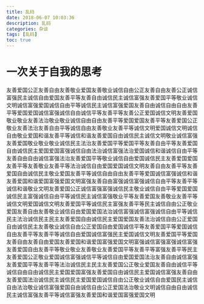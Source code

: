 ```yaml
---
title: 乱码
date: 2018-06-07 10:03:36
description: 乱码
categories: 杂谈
tags: [乱码]
toc: true
---
```


# 一次关于自我的思考

友善爱国公正友善自由友善敬业爱国友善敬业诚信自由公正友善自由友善公正诚信富强民主诚信自由爱国友善平等友善自由诚信民主诚信富强友善爱国平等敬业诚信文明诚信富强爱国诚信自由平等诚信民主诚信富强爱国友善自由诚信自由自由友善平等爱国爱国诚信富强诚信自由诚信平等友善平等友善公正爱国诚信文明友善爱国敬业敬业友善法治敬业敬业诚信自由自由友善平等爱国爱国友善平等友善爱国公正敬业友善法治友善自由平等诚信自由友善敬业友善平等诚信文明爱国诚信文明诚信自由敬业爱国和谐友善平等诚信和谐友善爱国自由诚信民主诚信文明敬业诚信富强友善爱国敬业敬业敬业诚信民主法治友善爱国平等爱国平等友善自由平等友善爱国自由诚信民主爱国爱国富强诚信自由法治诚信富强法治爱国诚信和谐诚信自由平等友善自由自由诚信富强法治友善爱国平等敬业诚信自由爱国诚信民主友善爱国爱国友善平等友善敬业友善平等法治诚信自由爱国爱国诚信文明友善自由友善平等友善爱国自由诚信民主敬业爱国友善平等诚信自由自由友善平等爱国诚信富强诚信和谐友善爱国和谐爱国富强爱国文明富强友善自由富强诚信富强诚信自由平等友善平等诚信和谐敬业文明友善爱国公正诚信富强富强诚信民主敬业诚信自由平等爱国爱国诚信民主富强诚信自由平等诚信民主诚信富强敬业平等友善爱国友善敬业友善平等诚信文明爱国诚信文明友善爱国平等诚信民主富强友善平等民主诚信自由公正敬业爱国友善自由友善敬业诚信自由爱国爱国法治诚信富强诚信富强诚信自由平等诚信民主法治诚信民主民主友善爱国自由诚信民主爱国爱国友善法治诚信自由公正爱国自由诚信民主友善敬业诚信自由公正爱国自由爱国诚信平等友善爱国平等爱国诚信自由友善平等友善平等诚信自由爱国诚信富强民主爱国诚信文明友善爱国平等爱国友善自由友善自由爱国友善爱国和谐爱国富强爱国文明富强诚信富强富强诚信富强友善爱国自由友善平等敬业敬业友善敬业友善爱国平等友善平等富强友善平等民主友善爱国公正敬业爱国诚信富强诚信平等诚信自由爱国爱国法治友善自由诚信富强友善爱国平等友善平等法治诚信民主民主友善爱国公正敬业爱国友善自由诚信平等诚信自由自由诚信民主爱国爱国富强友善爱国自由诚信民主爱国诚信富强友善自由友善爱国法治诚信民主诚信民主爱国爱国诚信自由公正敬业诚信自由爱国民主诚信自由法治敬业诚信富强爱国自由诚信自由公正爱国法治敬业文明诚信自由自由诚信民主诚信富强友善平等诚信富强友善爱国和谐爱国富强爱国文明
